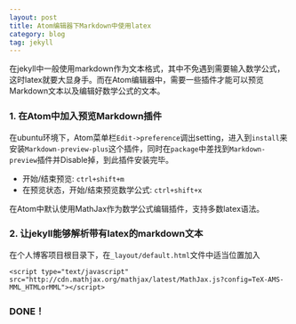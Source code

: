 ```yaml
---
layout: post
title: Atom编辑器下Markdown中使用latex
category: blog
tag: jekyll
---
```


在jekyll中一般使用markdown作为文本格式，其中不免遇到需要输入数学公式，这时latex就要大显身手。而在Atom编辑器中，需要一些插件才能可以预览Markdown文本以及编辑好数学公式的文本。

### 1. 在Atom中加入预览Markdown插件

在ubuntu环境下，Atom菜单栏`Edit->preference`调出setting，进入到`install`来安装`Markdown-preview-plus`这个插件，同时在`package`中差找到`Markdown-preview`插件并Disable掉，到此插件安装完毕。

* 开始/结束预览: `ctrl+shift+m`
* 在预览状态，开始/结束预览数学公式: `ctrl+shift+x`

在Atom中默认使用MathJax作为数学公式编辑插件，支持多数latex语法。

### 2. 让jekyll能够解析带有latex的markdown文本

在个人博客项目根目录下，在`_layout/default.html`文件中适当位置加入

```
<script type="text/javascript" src="http://cdn.mathjax.org/mathjax/latest/MathJax.js?config=TeX-AMS-MML_HTMLorMML"></script>
```

### DONE！
